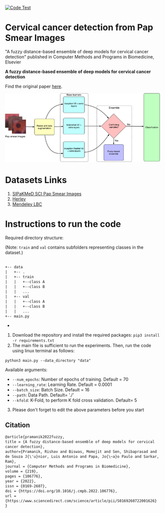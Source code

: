 [![Code Test](https://github.com/rishavpramanik/CervicalFuzzyDistanceEnsemble/actions/workflows/CodeQL.yml/badge.svg)](https://github.com/rishavpramanik/CervicalFuzzyDistanceEnsemble/actions/workflows/CodeQL.yml)
# Cervical cancer detection from Pap Smear Images
"A fuzzy distance-based ensemble of deep models for cervical cancer detection" published in Computer Methods and Programs in Biomedicine, Elsevier

**A fuzzy distance-based ensemble of deep models for cervical cancer detection**

Find the original paper [here](https://www.sciencedirect.com/science/article/pii/S0169260722001626).
<p align="center">
  <img src="./pipe.jpg" width="600" title="Overall Pipeline">
</p>


# Datasets Links
1. [SIPaKMeD SCI Pap Smear Images](https://www.cs.uoi.gr/~marina/sipakmed.html)
2. [Herlev](http://mde-lab.aegean.gr/index.php/downloads)
3. [Mendeley LBC](https://data.mendeley.com/datasets/zddtpgzv63/4)
# Instructions to run the code
Required directory structure:

(Note: ``train`` and ``val`` contains subfolders representing classes in the dataset.)

```

+-- data
|   +-- .
|   +-- train
|   |   +--class A
|   |   +--class B
|   |   ...
|   +-- val
|   |   +--class A
|   |   +--class B
|   |   ...
+-- main.py

```

- 
1. Download the repository and install the required packages:
```pip3 install -r requirements.txt```
2. The main file is sufficient to run the experiments.
Then, run the code using linux terminal as follows:

```python3 main.py --data_directory "data"```

Available arguments:
- `--num_epochs`: Number of epochs of training. Default = 70
- `--learning_rate`: Learning Rate. Default = 0.0001
- `--batch_size`: Batch Size. Default = 16
- `--path`: Data Path. Default= './'
- `--kfold`: K-Fold, to perform K fold cross validation. Default= 5

3. Please don't forget to edit the above parameters before you start
## Citation
```
@article{pramanik2022fuzzy,
title = {A fuzzy distance-based ensemble of deep models for cervical cancer detection},
author={Pramanik, Rishav and Biswas, Momojit and Sen, Shibaprasad and de Souza J{\'u}nior, Luis Antonio and Papa, Jo{\~a}o Paulo and Sarkar, Ram},
journal = {Computer Methods and Programs in Biomedicine},
volume = {219},
pages = {106776},
year = {2022},
issn = {0169-2607},
doi = {https://doi.org/10.1016/j.cmpb.2022.106776},
url = {https://www.sciencedirect.com/science/article/pii/S0169260722001626}
}
```
